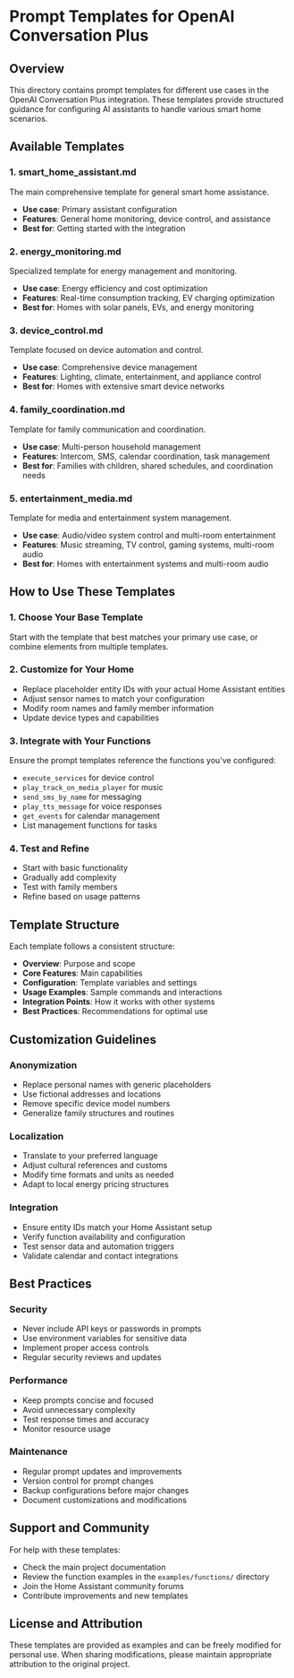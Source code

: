 # Prompt Templates for OpenAI Conversation Plus

## Overview
This directory contains prompt templates for different use cases in the OpenAI Conversation Plus integration. These templates provide structured guidance for configuring AI assistants to handle various smart home scenarios.

## Available Templates

### 1. **smart_home_assistant.md**
The main comprehensive template for general smart home assistance.
- **Use case**: Primary assistant configuration
- **Features**: General home monitoring, device control, and assistance
- **Best for**: Getting started with the integration

### 2. **energy_monitoring.md**
Specialized template for energy management and monitoring.
- **Use case**: Energy efficiency and cost optimization
- **Features**: Real-time consumption tracking, EV charging optimization
- **Best for**: Homes with solar panels, EVs, and energy monitoring

### 3. **device_control.md**
Template focused on device automation and control.
- **Use case**: Comprehensive device management
- **Features**: Lighting, climate, entertainment, and appliance control
- **Best for**: Homes with extensive smart device networks

### 4. **family_coordination.md**
Template for family communication and coordination.
- **Use case**: Multi-person household management
- **Features**: Intercom, SMS, calendar coordination, task management
- **Best for**: Families with children, shared schedules, and coordination needs

### 5. **entertainment_media.md**
Template for media and entertainment system management.
- **Use case**: Audio/video system control and multi-room entertainment
- **Features**: Music streaming, TV control, gaming systems, multi-room audio
- **Best for**: Homes with entertainment systems and multi-room audio

## How to Use These Templates

### 1. **Choose Your Base Template**
Start with the template that best matches your primary use case, or combine elements from multiple templates.

### 2. **Customize for Your Home**
- Replace placeholder entity IDs with your actual Home Assistant entities
- Adjust sensor names to match your configuration
- Modify room names and family member information
- Update device types and capabilities

### 3. **Integrate with Your Functions**
Ensure the prompt templates reference the functions you've configured:
- `execute_services` for device control
- `play_track_on_media_player` for music
- `send_sms_by_name` for messaging
- `play_tts_message` for voice responses
- `get_events` for calendar management
- List management functions for tasks

### 4. **Test and Refine**
- Start with basic functionality
- Gradually add complexity
- Test with family members
- Refine based on usage patterns

## Template Structure

Each template follows a consistent structure:
- **Overview**: Purpose and scope
- **Core Features**: Main capabilities
- **Configuration**: Template variables and settings
- **Usage Examples**: Sample commands and interactions
- **Integration Points**: How it works with other systems
- **Best Practices**: Recommendations for optimal use

## Customization Guidelines

### **Anonymization**
- Replace personal names with generic placeholders
- Use fictional addresses and locations
- Remove specific device model numbers
- Generalize family structures and routines

### **Localization**
- Translate to your preferred language
- Adjust cultural references and customs
- Modify time formats and units as needed
- Adapt to local energy pricing structures

### **Integration**
- Ensure entity IDs match your Home Assistant setup
- Verify function availability and configuration
- Test sensor data and automation triggers
- Validate calendar and contact integrations

## Best Practices

### **Security**
- Never include API keys or passwords in prompts
- Use environment variables for sensitive data
- Implement proper access controls
- Regular security reviews and updates

### **Performance**
- Keep prompts concise and focused
- Avoid unnecessary complexity
- Test response times and accuracy
- Monitor resource usage

### **Maintenance**
- Regular prompt updates and improvements
- Version control for prompt changes
- Backup configurations before major changes
- Document customizations and modifications

## Support and Community

For help with these templates:
- Check the main project documentation
- Review the function examples in the `examples/functions/` directory
- Join the Home Assistant community forums
- Contribute improvements and new templates

## License and Attribution

These templates are provided as examples and can be freely modified for personal use. When sharing modifications, please maintain appropriate attribution to the original project.
